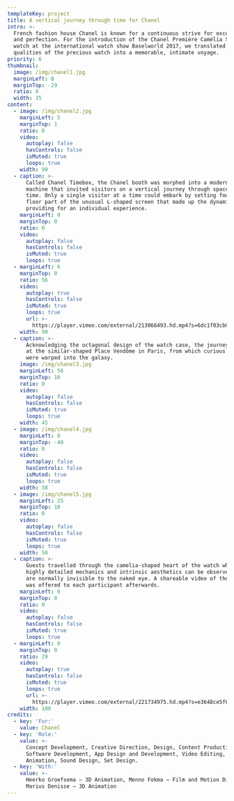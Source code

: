```yaml
---
templateKey: project
title: A vertical journey through time for Chanel
intro: >-
  French fashion house Chanel is known for a continuous strive for excellence
  and perfection. For the introduction of the Chanel Première Camélia Skeleton
  watch at the international watch show Baselworld 2017, we translated the
  qualities of the precious watch into a memorable, intimate voyage.
priority: 6
thumbnail:
  image: /img/chanel1.jpg
  marginLeft: 0
  marginTop: -29
  ratio: 0
  width: 35
content:
  - image: /img/chanel2.jpg
    marginLeft: 5
    marginTop: 1
    ratio: 0
    video:
      autoplay: false
      hasControls: false
      isMuted: true
      loops: true
    width: 90
  - caption: >-
      Called Chanel Timebox, the Chanel booth was morphed into a modern-day time
      machine that invited visitors on a vertical journey through space and
      time. Only a single visitor at a time could embark by setting foot on the
      floor part of the unusual L-shaped screen that made up the dynamic booth,
      providing for an individual experience.
    marginLeft: 0
    marginTop: 0
    ratio: 0
    video:
      autoplay: false
      hasControls: false
      isMuted: true
      loops: true
  - marginLeft: 6
    marginTop: 0
    ratio: 56
    video:
      autoplay: true
      hasControls: false
      isMuted: true
      loops: true
      url: >-
        https://player.vimeo.com/external/213066493.hd.mp4?s=6dc1f03cb0c4baf32eb60bf3a851feb7cbc001d2&profile_id=119
    width: 90
  - caption: >-
      Acknowledging the octagonal design of the watch case, the journey took off
      at the similar-shaped Place Vendôme in Paris, from which curious visitors
      were warped into the galaxy.
    image: /img/chanel3.jpg
    marginLeft: 56
    marginTop: 10
    ratio: 0
    video:
      autoplay: false
      hasControls: false
      isMuted: true
      loops: true
    width: 45
  - image: /img/chanel4.jpg
    marginLeft: 8
    marginTop: -40
    ratio: 0
    video:
      autoplay: false
      hasControls: false
      isMuted: true
      loops: true
    width: 38
  - image: /img/chanel5.jpg
    marginLeft: 25
    marginTop: 10
    ratio: 0
    video:
      autoplay: false
      hasControls: false
      isMuted: true
      loops: true
    width: 50
  - caption: >-
      Guests travelled through the camelia-shaped heart of the watch where the
      highly detailed mechanics and intrinsic aesthetics can be observed that
      are normally invisible to the naked eye. A shareable video of the journey
      was offered to each participant afterwards.
    marginLeft: 0
    marginTop: 0
    ratio: 0
    video:
      autoplay: false
      hasControls: false
      isMuted: true
      loops: true
  - marginLeft: 0
    marginTop: 0
    ratio: 29
    video:
      autoplay: true
      hasControls: false
      isMuted: true
      loops: true
      url: >-
        https://player.vimeo.com/external/221734975.hd.mp4?s=e3648ce5f661f3b6da62d0d2c17020846180b57f&profile_id=174
    width: 100
credits:
  - key: 'For:'
    value: Chanel
  - key: 'Role:'
    value: >-
      Concept Development, Creative Direction, Design, Content Production,
      Software Development, App Design and Development, Video Editing,
      Animation, Sound Design, Set Design.
  - key: 'With:'
    value: >-
      Heerko Groefsema — 3D Animation, Menno Fokma — Film and Motion Direction,
      Marius Denisse — 3D Animation
---
```


